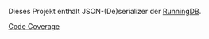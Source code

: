 Dieses Projekt enthält JSON-(De)serializer der [RunningDB][index].

[Code Coverage][coverage]

[index]: ../index.html
[coverage]: ./jacoco/index.html
